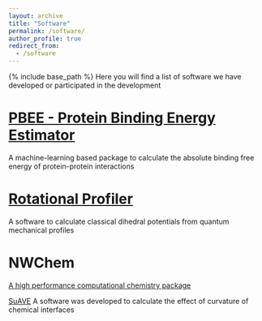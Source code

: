 ```yaml
---
layout: archive
title: "Software"
permalink: /software/
author_profile: true
redirect_from:
  - /software
---
```


{% include base_path %}
Here you will find a list of software we have developed or participated in the development

[PBEE - Protein Binding Energy Estimator](https://github.com/chavesejf/PBEE)
======

A machine-learning based package to calculate the absolute binding free energy of protein-protein interactions

[Rotational Profiler](https://rotprof.lncc.org)
======

A software to calculate classical dihedral potentials from quantum mechanical profiles

NWChem
======
[A high performance computational chemistry package](https://www.nwchem-sw.org/)

[SuAVE](https://github.com/SuAVE-Software/source_v2.0)
A software was developed to calculate the effect of curvature of chemical interfaces


